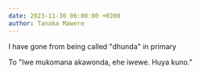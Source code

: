 ```yaml
---
date: 2023-11-30 06:00:00 +0200
author: Tanaka Mawere
---
```


I have gone from being called "dhunda" in primary

To "Iwe mukomana akawonda, ehe iwewe. Huya kuno."